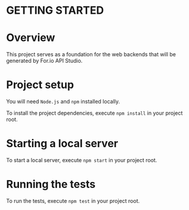 GETTING STARTED
===============

# Overview

This project serves as a foundation for the web backends that will be generated by For.io API Studio.

# Project setup

You will need `Node.js` and `npm` installed locally.

To install the project dependencies, execute `npm install` in your project root.

# Starting a local server

To start a local server, execute `npm start` in your project root.

# Running the tests

To run the tests, execute `npm test` in your project root.
